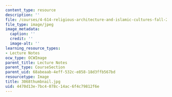 ```yaml
---
content_type: resource
description: ''
file: /courses/4-614-religious-architecture-and-islamic-cultures-fall-2002/4470d13e7bc4078c14ac6f4c79812f6e_3068thumbnail.jpg
file_type: image/jpeg
image_metadata:
  caption: ''
  credit: ''
  image-alt: ''
learning_resource_types:
- Lecture Notes
ocw_type: OCWImage
parent_title: Lecture Notes
parent_type: CourseSection
parent_uid: 68abeaab-4eff-532c-e858-18d3ffb567bd
resourcetype: Image
title: 3068thumbnail.jpg
uid: 4470d13e-7bc4-078c-14ac-6f4c79812f6e
---
```

